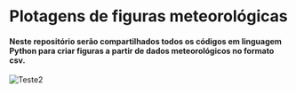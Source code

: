 # Plotagens de figuras meteorológicas

#### Neste repositório serão compartilhados todos os códigos em linguagem Python para criar figuras a partir de dados meteorológicos no formato csv.

![Teste2](https://user-images.githubusercontent.com/80546143/155848990-eead7211-24fb-4089-8e9e-8bbecf99d847.png)



